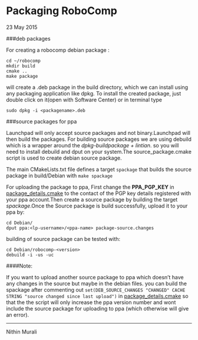 # Packaging RoboComp

23 May 2015

###deb packages

For creating a robocomp debian package :


```
cd ~/robocomp
mkdir build
cmake ..
make package

```


will create a .deb package in the build directory, which we can install using any packaging application like dpkg. To install the created package, just double click on it(open with Software Center) or in terminal type


```
sudo dpkg -i <packagename>.deb

```


###source packages for ppa

Launchpad will only accept source packages and not binary.Launchpad will then build the packages. For building source packages we are using debuild which is a wrapper around the _dpkg-buildpackage + lintian_. so you will need to install debuild and dput on your system.The source_package.cmake script is used to create debian source package.

The main CMakeLists.txt file defines a target `spackage` that builds the source package in build/Debian with `make spackage`

For uploading the package to ppa, First change the **PPA_PGP_KEY** in [package_details.cmake](../cmake/package_details.cmake#L26) to the contact of the PGP key details registered with your ppa account.Then create a source package by building the target _spackage_.Once the Source package is build successfully, upload it to your ppa by:


```
cd Debian/
dput ppa:<lp-username>/<ppa-name> package-source.changes

```


building of source package can be tested with:


```
cd Debian/robocomp-<version>
debuild -i -us -uc

```


####Note:

If you want to upload another source package to ppa which doesn’t have any changes in the source but maybe in the debian files. you can build the spackage after commenting out `set(DEB_SOURCE_CHANGES "CHANGED" CACHE STRING "source changed since last upload")` in [package_details.cmake](../cmake/package_details.cmake#L27) so that the the script will only increase the ppa version number and wont include the source package for uploading to ppa (which otherwise will give an error).

* * *

Nithin Murali